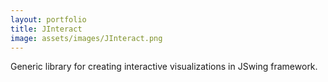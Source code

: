 ```yaml
---
layout: portfolio
title: JInteract
image: assets/images/JInteract.png
---
```


Generic library for creating interactive visualizations in JSwing framework.